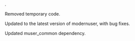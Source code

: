 .

Removed temporary code.

Updated to the latest version of modernuser, with bug fixes.

Updated muser_common dependency.